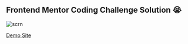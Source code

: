 ## Frontend Mentor Coding Challenge Solution 😭

![scrn](https://github.com/user-attachments/assets/d56cf35b-d039-4829-beed-c8997917e875)


[Demo Site](https://lilythelily.github.io/sweets-shopping-cart/)
